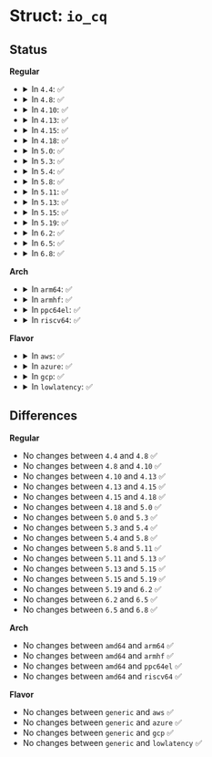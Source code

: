 # Struct: <code>io_cq</code>

## Status
<b>Regular</b>
<ul>
<li>
<details>
<summary>In <code>4.4</code>: ✅</summary>

```c
struct io_cq {
    struct request_queue *q;
    struct io_context *ioc;
    struct list_head q_node;
    struct kmem_cache *__rcu_icq_cache;
    struct hlist_node ioc_node;
    struct callback_head __rcu_head;
    unsigned int flags;
};
```
</details>
</li>
<li>
<details>
<summary>In <code>4.8</code>: ✅</summary>

```c
struct io_cq {
    struct request_queue *q;
    struct io_context *ioc;
    struct list_head q_node;
    struct kmem_cache *__rcu_icq_cache;
    struct hlist_node ioc_node;
    struct callback_head __rcu_head;
    unsigned int flags;
};
```
</details>
</li>
<li>
<details>
<summary>In <code>4.10</code>: ✅</summary>

```c
struct io_cq {
    struct request_queue *q;
    struct io_context *ioc;
    struct list_head q_node;
    struct kmem_cache *__rcu_icq_cache;
    struct hlist_node ioc_node;
    struct callback_head __rcu_head;
    unsigned int flags;
};
```
</details>
</li>
<li>
<details>
<summary>In <code>4.13</code>: ✅</summary>

```c
struct io_cq {
    struct request_queue *q;
    struct io_context *ioc;
    struct list_head q_node;
    struct kmem_cache *__rcu_icq_cache;
    struct hlist_node ioc_node;
    struct callback_head __rcu_head;
    unsigned int flags;
};
```
</details>
</li>
<li>
<details>
<summary>In <code>4.15</code>: ✅</summary>

```c
struct io_cq {
    struct request_queue *q;
    struct io_context *ioc;
    struct list_head q_node;
    struct kmem_cache *__rcu_icq_cache;
    struct hlist_node ioc_node;
    struct callback_head __rcu_head;
    unsigned int flags;
};
```
</details>
</li>
<li>
<details>
<summary>In <code>4.18</code>: ✅</summary>

```c
struct io_cq {
    struct request_queue *q;
    struct io_context *ioc;
    struct list_head q_node;
    struct kmem_cache *__rcu_icq_cache;
    struct hlist_node ioc_node;
    struct callback_head __rcu_head;
    unsigned int flags;
};
```
</details>
</li>
<li>
<details>
<summary>In <code>5.0</code>: ✅</summary>

```c
struct io_cq {
    struct request_queue *q;
    struct io_context *ioc;
    struct list_head q_node;
    struct kmem_cache *__rcu_icq_cache;
    struct hlist_node ioc_node;
    struct callback_head __rcu_head;
    unsigned int flags;
};
```
</details>
</li>
<li>
<details>
<summary>In <code>5.3</code>: ✅</summary>

```c
struct io_cq {
    struct request_queue *q;
    struct io_context *ioc;
    struct list_head q_node;
    struct kmem_cache *__rcu_icq_cache;
    struct hlist_node ioc_node;
    struct callback_head __rcu_head;
    unsigned int flags;
};
```
</details>
</li>
<li>
<details>
<summary>In <code>5.4</code>: ✅</summary>

```c
struct io_cq {
    struct request_queue *q;
    struct io_context *ioc;
    struct list_head q_node;
    struct kmem_cache *__rcu_icq_cache;
    struct hlist_node ioc_node;
    struct callback_head __rcu_head;
    unsigned int flags;
};
```
</details>
</li>
<li>
<details>
<summary>In <code>5.8</code>: ✅</summary>

```c
struct io_cq {
    struct request_queue *q;
    struct io_context *ioc;
    struct list_head q_node;
    struct kmem_cache *__rcu_icq_cache;
    struct hlist_node ioc_node;
    struct callback_head __rcu_head;
    unsigned int flags;
};
```
</details>
</li>
<li>
<details>
<summary>In <code>5.11</code>: ✅</summary>

```c
struct io_cq {
    struct request_queue *q;
    struct io_context *ioc;
    struct list_head q_node;
    struct kmem_cache *__rcu_icq_cache;
    struct hlist_node ioc_node;
    struct callback_head __rcu_head;
    unsigned int flags;
};
```
</details>
</li>
<li>
<details>
<summary>In <code>5.13</code>: ✅</summary>

```c
struct io_cq {
    struct request_queue *q;
    struct io_context *ioc;
    struct list_head q_node;
    struct kmem_cache *__rcu_icq_cache;
    struct hlist_node ioc_node;
    struct callback_head __rcu_head;
    unsigned int flags;
};
```
</details>
</li>
<li>
<details>
<summary>In <code>5.15</code>: ✅</summary>

```c
struct io_cq {
    struct request_queue *q;
    struct io_context *ioc;
    struct list_head q_node;
    struct kmem_cache *__rcu_icq_cache;
    struct hlist_node ioc_node;
    struct callback_head __rcu_head;
    unsigned int flags;
};
```
</details>
</li>
<li>
<details>
<summary>In <code>5.19</code>: ✅</summary>

```c
struct io_cq {
    struct request_queue *q;
    struct io_context *ioc;
    struct list_head q_node;
    struct kmem_cache *__rcu_icq_cache;
    struct hlist_node ioc_node;
    struct callback_head __rcu_head;
    unsigned int flags;
};
```
</details>
</li>
<li>
<details>
<summary>In <code>6.2</code>: ✅</summary>

```c
struct io_cq {
    struct request_queue *q;
    struct io_context *ioc;
    struct list_head q_node;
    struct kmem_cache *__rcu_icq_cache;
    struct hlist_node ioc_node;
    struct callback_head __rcu_head;
    unsigned int flags;
};
```
</details>
</li>
<li>
<details>
<summary>In <code>6.5</code>: ✅</summary>

```c
struct io_cq {
    struct request_queue *q;
    struct io_context *ioc;
    struct list_head q_node;
    struct kmem_cache *__rcu_icq_cache;
    struct hlist_node ioc_node;
    struct callback_head __rcu_head;
    unsigned int flags;
};
```
</details>
</li>
<li>
<details>
<summary>In <code>6.8</code>: ✅</summary>

```c
struct io_cq {
    struct request_queue *q;
    struct io_context *ioc;
    struct list_head q_node;
    struct kmem_cache *__rcu_icq_cache;
    struct hlist_node ioc_node;
    struct callback_head __rcu_head;
    unsigned int flags;
};
```
</details>
</li>
</ul>
<b>Arch</b>
<ul>
<li>
<details>
<summary>In <code>arm64</code>: ✅</summary>

```c
struct io_cq {
    struct request_queue *q;
    struct io_context *ioc;
    struct list_head q_node;
    struct kmem_cache *__rcu_icq_cache;
    struct hlist_node ioc_node;
    struct callback_head __rcu_head;
    unsigned int flags;
};
```
</details>
</li>
<li>
<details>
<summary>In <code>armhf</code>: ✅</summary>

```c
struct io_cq {
    struct request_queue *q;
    struct io_context *ioc;
    struct list_head q_node;
    struct kmem_cache *__rcu_icq_cache;
    struct hlist_node ioc_node;
    struct callback_head __rcu_head;
    unsigned int flags;
};
```
</details>
</li>
<li>
<details>
<summary>In <code>ppc64el</code>: ✅</summary>

```c
struct io_cq {
    struct request_queue *q;
    struct io_context *ioc;
    struct list_head q_node;
    struct kmem_cache *__rcu_icq_cache;
    struct hlist_node ioc_node;
    struct callback_head __rcu_head;
    unsigned int flags;
};
```
</details>
</li>
<li>
<details>
<summary>In <code>riscv64</code>: ✅</summary>

```c
struct io_cq {
    struct request_queue *q;
    struct io_context *ioc;
    struct list_head q_node;
    struct kmem_cache *__rcu_icq_cache;
    struct hlist_node ioc_node;
    struct callback_head __rcu_head;
    unsigned int flags;
};
```
</details>
</li>
</ul>
<b>Flavor</b>
<ul>
<li>
<details>
<summary>In <code>aws</code>: ✅</summary>

```c
struct io_cq {
    struct request_queue *q;
    struct io_context *ioc;
    struct list_head q_node;
    struct kmem_cache *__rcu_icq_cache;
    struct hlist_node ioc_node;
    struct callback_head __rcu_head;
    unsigned int flags;
};
```
</details>
</li>
<li>
<details>
<summary>In <code>azure</code>: ✅</summary>

```c
struct io_cq {
    struct request_queue *q;
    struct io_context *ioc;
    struct list_head q_node;
    struct kmem_cache *__rcu_icq_cache;
    struct hlist_node ioc_node;
    struct callback_head __rcu_head;
    unsigned int flags;
};
```
</details>
</li>
<li>
<details>
<summary>In <code>gcp</code>: ✅</summary>

```c
struct io_cq {
    struct request_queue *q;
    struct io_context *ioc;
    struct list_head q_node;
    struct kmem_cache *__rcu_icq_cache;
    struct hlist_node ioc_node;
    struct callback_head __rcu_head;
    unsigned int flags;
};
```
</details>
</li>
<li>
<details>
<summary>In <code>lowlatency</code>: ✅</summary>

```c
struct io_cq {
    struct request_queue *q;
    struct io_context *ioc;
    struct list_head q_node;
    struct kmem_cache *__rcu_icq_cache;
    struct hlist_node ioc_node;
    struct callback_head __rcu_head;
    unsigned int flags;
};
```
</details>
</li>
</ul>

## Differences
<b>Regular</b>
<ul>
<li>
No changes between <code>4.4</code> and <code>4.8</code> ✅
</li>
<li>
No changes between <code>4.8</code> and <code>4.10</code> ✅
</li>
<li>
No changes between <code>4.10</code> and <code>4.13</code> ✅
</li>
<li>
No changes between <code>4.13</code> and <code>4.15</code> ✅
</li>
<li>
No changes between <code>4.15</code> and <code>4.18</code> ✅
</li>
<li>
No changes between <code>4.18</code> and <code>5.0</code> ✅
</li>
<li>
No changes between <code>5.0</code> and <code>5.3</code> ✅
</li>
<li>
No changes between <code>5.3</code> and <code>5.4</code> ✅
</li>
<li>
No changes between <code>5.4</code> and <code>5.8</code> ✅
</li>
<li>
No changes between <code>5.8</code> and <code>5.11</code> ✅
</li>
<li>
No changes between <code>5.11</code> and <code>5.13</code> ✅
</li>
<li>
No changes between <code>5.13</code> and <code>5.15</code> ✅
</li>
<li>
No changes between <code>5.15</code> and <code>5.19</code> ✅
</li>
<li>
No changes between <code>5.19</code> and <code>6.2</code> ✅
</li>
<li>
No changes between <code>6.2</code> and <code>6.5</code> ✅
</li>
<li>
No changes between <code>6.5</code> and <code>6.8</code> ✅
</li>
</ul>
<b>Arch</b>
<ul>
<li>
No changes between <code>amd64</code> and <code>arm64</code> ✅
</li>
<li>
No changes between <code>amd64</code> and <code>armhf</code> ✅
</li>
<li>
No changes between <code>amd64</code> and <code>ppc64el</code> ✅
</li>
<li>
No changes between <code>amd64</code> and <code>riscv64</code> ✅
</li>
</ul>
<b>Flavor</b>
<ul>
<li>
No changes between <code>generic</code> and <code>aws</code> ✅
</li>
<li>
No changes between <code>generic</code> and <code>azure</code> ✅
</li>
<li>
No changes between <code>generic</code> and <code>gcp</code> ✅
</li>
<li>
No changes between <code>generic</code> and <code>lowlatency</code> ✅
</li>
</ul>

